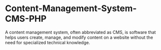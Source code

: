 # Content-Management-System-CMS-PHP
A content management system, often abbreviated as CMS, is software that helps users create, manage, and modify content on a website without the need for specialized technical knowledge.
